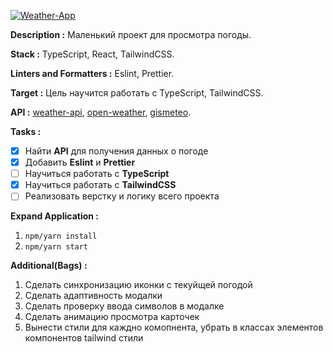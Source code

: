 <a href="https://www.figma.com/file/b1OB7hsG76yofG9FU2Xrow/Weather-App?node-id=0%3A1&t=Aub7sscuBbFU5lgX-1" title="Figma link"><img src="https://github.com/Innovavtion/weather-react/blob/main/design/banner/Banner.png" alt="Weather-App"></a>

**Description :** Маленький проект для просмотра погоды.

**Stack :** TypeScript, React, TailwindCSS.

**Linters and Formatters :** Eslint, Prettier.

**Target :** Цель научится работать с TypeScript, TailwindCSS.

**API :** [weather-api](https://github.com/robertoduessmann/weather-api), [open-weather](https://openweathermap.org/), [gismeteo](https://www.gismeteo.ru/api/#description).

**Tasks :**

- [x] Найти **API** для получения данных о погоде
- [x] Добавить **Eslint** и **Prettier**
- [ ] Научиться работать с **TypeScript**
- [x] Научиться работать с **TailwindCSS**
- [ ] Реализовать верстку и логику всего проекта

**Expand Application :**

1. `npm/yarn install`
2. `npm/yarn start`

**Additional(Bags) :**

1. Сделать синхронизацию иконки с текуйщей погодой
2. Сделать адаптивность модалки
3. Сделать проверку ввода символов в модалке
4. Сделать анимацию просмотра карточек
5. Вынести стили для каждно комопнента, убрать в классах элементов компонентов tailwind стили
